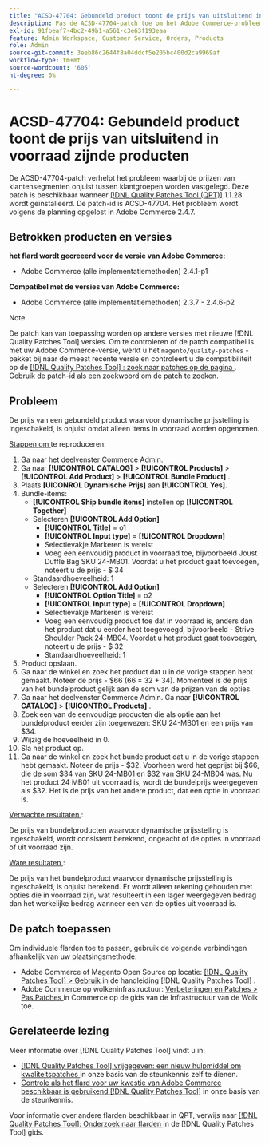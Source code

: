 ```yaml
---
title: "ACSD-47704: Gebundeld product toont de prijs van uitsluitend in voorraad zijnde producten"
description: Pas de ACSD-47704-patch toe om het Adobe Commerce-probleem op te lossen, waarbij een gebundeld product alleen de prijs van in-stock producten weergeeft.
exl-id: 91fbeaf7-4bc2-49b1-a561-c3e63f193eaa
feature: Admin Workspace, Customer Service, Orders, Products
role: Admin
source-git-commit: 3eeb86c2644f8a04ddcf5e205bc400d2ca9969af
workflow-type: tm+mt
source-wordcount: '605'
ht-degree: 0%

---
```


# ACSD-47704: Gebundeld product toont de prijs van uitsluitend in voorraad zijnde producten

De ACSD-47704-patch verhelpt het probleem waarbij de prijzen van klantensegmenten onjuist tussen klantgroepen worden vastgelegd. Deze patch is beschikbaar wanneer [[!DNL Quality Patches Tool (QPT)]](/help/announcements/adobe-commerce-announcements/magento-quality-patches-released-new-tool-to-self-serve-quality-patches.md) 1.1.28 wordt geïnstalleerd. De patch-id is ACSD-47704. Het probleem wordt volgens de planning opgelost in Adobe Commerce 2.4.7.

## Betrokken producten en versies

**het flard wordt gecreeerd voor de versie van Adobe Commerce:**

* Adobe Commerce (alle implementatiemethoden) 2.4.1-p1

**Compatibel met de versies van Adobe Commerce:**

* Adobe Commerce (alle implementatiemethoden) 2.3.7 - 2.4.6-p2

>[!NOTE]
>
>De patch kan van toepassing worden op andere versies met nieuwe [!DNL Quality Patches Tool] versies. Om te controleren of de patch compatibel is met uw Adobe Commerce-versie, werkt u het `magento/quality-patches` -pakket bij naar de meest recente versie en controleert u de compatibiliteit op de [[!DNL Quality Patches Tool] : zoek naar patches op de pagina ](https://experienceleague.adobe.com/tools/commerce-quality-patches/index.html) . Gebruik de patch-id als een zoekwoord om de patch te zoeken.

## Probleem

De prijs van een gebundeld product waarvoor dynamische prijsstelling is ingeschakeld, is onjuist omdat alleen items in voorraad worden opgenomen.

<u> Stappen om </u> te reproduceren:

1. Ga naar het deelvenster Commerce Admin.
1. Ga naar **[!UICONTROL CATALOG]** > **[!UICONTROL Products]** > **[!UICONTROL Add Product]** > **[!UICONTROL Bundle Product]** .
1. Plaats **[UICONROL Dynamische Prijs]** aan **[!UICONTROL Yes]**.
1. Bundle-items:
   * **[!UICONTROL Ship bundle items]** instellen op **[!UICONTROL Together]**
   * Selecteren **[!UICONTROL Add Option]**
      * **[!UICONTROL Title]** = o1
      * **[!UICONTROL Input type]** = **[!UICONTROL Dropdown]**
      * Selectievakje Markeren is vereist
      * Voeg een eenvoudig product in voorraad toe, bijvoorbeeld Joust Duffle Bag SKU 24-MB01. Voordat u het product gaat toevoegen, noteert u de prijs - $ 34
   * Standaardhoeveelheid: 1
   * Selecteren **[!UICONTROL Add Option]**
      * **[!UICONTROL Option Title]** = o2
      * **[!UICONTROL Input type]** = **[!UICONTROL Dropdown]**
      * Selectievakje Markeren is vereist
      * Voeg een eenvoudig product toe dat in voorraad is, anders dan het product dat u eerder hebt toegevoegd, bijvoorbeeld - Strive Shoulder Pack 24-MB04. Voordat u het product gaat toevoegen, noteert u de prijs - $ 32
      * Standaardhoeveelheid: 1
1. Product opslaan.
1. Ga naar de winkel en zoek het product dat u in de vorige stappen hebt gemaakt. Noteer de prijs - $66
(66 = 32 + 34).
Momenteel is de prijs van het bundelproduct gelijk aan de som van de prijzen van de opties.
1. Ga naar het deelvenster Commerce Admin. Ga naar **[!UICONTROL CATALOG]** > **[!UICONTROL Products]** .
1. Zoek een van de eenvoudige producten die als optie aan het bundelproduct eerder zijn toegewezen:
SKU 24-MB01 en een prijs van $34.
1. Wijzig de hoeveelheid in 0.
1. Sla het product op.
1. Ga naar de winkel en zoek het bundelproduct dat u in de vorige stappen hebt gemaakt. Noteer de prijs - $32. Voorheen werd het geprijst bij $66, die de som $34 van SKU 24-MB01 en $32 van SKU 24-MB04 was. Nu het product 24 MB01 uit voorraad is, wordt de bundelprijs weergegeven als $32. Het is de prijs van het andere product, dat een optie in voorraad is.

<u> Verwachte resultaten </u>:

De prijs van bundelproducten waarvoor dynamische prijsstelling is ingeschakeld, wordt consistent berekend, ongeacht of de opties in voorraad of uit voorraad zijn.

<u> Ware resultaten </u>:

De prijs van het bundelproduct waarvoor dynamische prijsstelling is ingeschakeld, is onjuist berekend. Er wordt alleen rekening gehouden met opties die in voorraad zijn, wat resulteert in een lager weergegeven bedrag dan het werkelijke bedrag wanneer een van de opties uit voorraad is.

## De patch toepassen

Om individuele flarden toe te passen, gebruik de volgende verbindingen afhankelijk van uw plaatsingsmethode:

* Adobe Commerce of Magento Open Source op locatie: [[!DNL Quality Patches Tool]  > Gebruik ](https://experienceleague.adobe.com/docs/commerce-operations/tools/quality-patches-tool/usage.html) in de handleiding [!DNL Quality Patches Tool] .
* Adobe Commerce op wolkeninfrastructuur: [ Verbeteringen en Patches > Pas Patches ](https://experienceleague.adobe.com/docs/commerce-cloud-service/user-guide/develop/upgrade/apply-patches.html) in Commerce op de gids van de Infrastructuur van de Wolk toe.

## Gerelateerde lezing

Meer informatie over [!DNL Quality Patches Tool] vindt u in:

* [[!DNL Quality Patches Tool]  vrijgegeven: een nieuw hulpmiddel om kwaliteitspatches ](/help/announcements/adobe-commerce-announcements/magento-quality-patches-released-new-tool-to-self-serve-quality-patches.md) in onze basis van de steunkennis zelf te dienen.
* [ Controle als het flard voor uw kwestie van Adobe Commerce beschikbaar is gebruikend  [!DNL Quality Patches Tool]](/help/support-tools/patches-available-in-qpt-tool/check-patch-for-magento-issue-with-magento-quality-patches.md) in onze basis van de steunkennis.

Voor informatie over andere flarden beschikbaar in QPT, verwijs naar [[!DNL Quality Patches Tool]: Onderzoek naar flarden ](https://experienceleague.adobe.com/tools/commerce-quality-patches/index.html) in de [!DNL Quality Patches Tool] gids.
